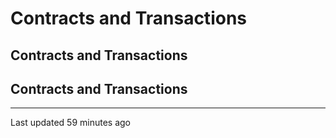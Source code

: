 # Contracts and Transactions

## Contracts and Transactions

## Contracts and Transactions <a id="contracts-and-transactions"></a>

* * * * * * * * 
Last updated 59 minutes ago


